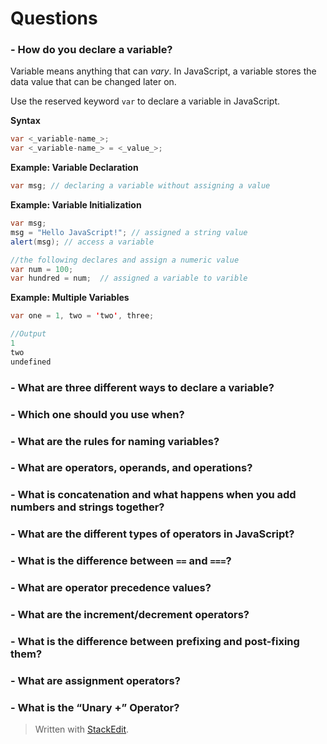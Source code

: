 # Questions
### **-    How do you declare a variable?**

Variable means anything that can *vary*. 
In JavaScript, a variable stores the data value that can be changed later on.

Use the reserved keyword `var` to declare a variable in JavaScript.

**Syntax**
   
 ``` java
 var <_variable-name_>;
 var <_variable-name_> = <_value_>;
```

   **Example: Variable Declaration**
   ```java
var msg; // declaring a variable without assigning a value
```

**Example: Variable Initialization**
```java
var msg; 
msg = "Hello JavaScript!"; // assigned a string value
alert(msg); // access a variable

//the following declares and assign a numeric value
var num = 100; 
var hundred = num;  // assigned a variable to varible
```
**Example: Multiple Variables**

```java
var one = 1, two = 'two', three;

//Output
1
two
undefined
```


### **-   What are three different ways to declare a variable?**


### **-   Which one should you use when?**


### **-   What are the rules for naming variables?**


### **-   What are operators, operands, and operations?**


### **-   What is concatenation and what happens when you add numbers and strings together?**


### **-   What are the different types of operators in JavaScript?**
### **-   What is the difference between  `==`  and  `===`?**
### **-   What are operator precedence values?**
### **-   What are the increment/decrement operators?**
### **-   What is the difference between prefixing and post-fixing them?**
### **-   What are assignment operators?**
### **-   What is the “Unary +” Operator?**

> Written with [StackEdit](https://stackedit.io/).
<!--stackedit_data:
eyJoaXN0b3J5IjpbMTc2NDE0ODg5NCwtMTE3Mjc1MTU2MiwtOD
c1NzU4NDI2XX0=
-->